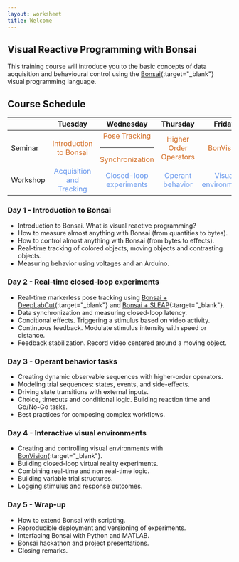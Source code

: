 ```yaml
---
layout: worksheet
title: Welcome
---
```


## Visual Reactive Programming with Bonsai

This training course will introduce you to the basic concepts of data acquisition and behavioural control using the [Bonsai](http://bonsai-rx.org/){:target="_blank"} visual programming language.

## Course Schedule

<table class="markdown-body">
    <thead>
        <tr>
            <th></th>
            <th align="center">Tuesday</th>
            <th align="center">Wednesday</th>
            <th align="center">Thursday</th>
            <th align="center">Friday</th>
            <th align="center">Monday</th>
        </tr>
    </thead>
    <tbody>
        <tr>
            <td>Seminar</td>
            <td style="color:chocolate" align="center">Introduction to Bonsai</td>
            <td style="color:chocolate" align="center">Pose Tracking<hr>Synchronization</td>
            <td style="color:chocolate" align="center">Higher Order Operators</td>
            <td style="color:chocolate" align="center">BonVision</td>
            <td style="color:chocolate" align="center">Wrap-up</td>
        </tr>
        <tr>
            <td>Workshop</td>
            <td style="color:cornflowerblue" align="center">Acquisition and Tracking</td>
            <td style="color:cornflowerblue" align="center">Closed-loop experiments</td>
            <td style="color:cornflowerblue" align="center">Operant behavior</td>
            <td style="color:cornflowerblue" align="center">Visual environments</td>
            <td style="color:cornflowerblue" align="center">Final projects</td>
        </tr>
    </tbody>
</table>

### Day 1 - Introduction to Bonsai
- Introduction to Bonsai. What is visual reactive programming?
- How to measure almost anything with Bonsai (from quantities to bytes).
- How to control almost anything with Bonsai (from bytes to effects).
- Real-time tracking of colored objects, moving objects and contrasting objects.
- Measuring behavior using voltages and an Arduino.

### Day 2 - Real-time closed-loop experiments
- Real-time markerless pose tracking using [Bonsai + DeepLabCut](https://github.com/bonsai-rx/deeplabcut){:target="_blank"} and [Bonsai + SLEAP](https://github.com/bonsai-rx/sleap){:target="_blank"}.
- Data synchronization and measuring closed-loop latency.
- Conditional effects. Triggering a stimulus based on video activity.
- Continuous feedback. Modulate stimulus intensity with speed or distance.
- Feedback stabilization. Record video centered around a moving object.

### Day 3 - Operant behavior tasks
- Creating dynamic observable sequences with higher-order operators.
- Modeling trial sequences: states, events, and side-effects.
- Driving state transitions with external inputs.
- Choice, timeouts and conditional logic. Building reaction time and Go/No-Go tasks.
- Best practices for composing complex workflows.

### Day 4 - Interactive visual environments
- Creating and controlling visual environments with [BonVision](https://bonvision.github.io/){:target="_blank"}.
- Building closed-loop virtual reality experiments.
- Combining real-time and non real-time logic.
- Building variable trial structures.
- Logging stimulus and response outcomes.

### Day 5 - Wrap-up
- How to extend Bonsai with scripting.
- Reproducible deployment and versioning of experiments.
- Interfacing Bonsai with Python and MATLAB.
- Bonsai hackathon and project presentations.
- Closing remarks.